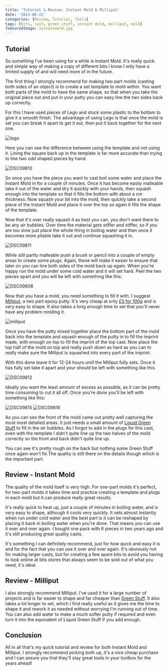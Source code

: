 ```yaml
---
title: 'Tutorial & Review: Instant Mold & Milliput'
date: '2013-06-22'
categories: [Review, Tutorial, Tools]
tags: [bits, cast, green stuff, instant mold, milliput, mold]
featuredImage: instantmold.jpg
---
```


## Tutorial

So something I've been using for a while is Instant Mold. It's really quick and simple way of making a copy of different bits I know I only have a limited supply of and will need more of in the future.

The first thing I strongly recommend for making two part molds (casting both sides of an object) is to create a set template to mold within. You want both parts of the mold to have the same shape, so that when you take the original piece out and put in your putty you can easy line the two sides back up correctly.

For this I have used pieces of Lego and stuck some plastic to the bottom to give it a smooth finish. The advantage of using Lego is that once the mold is set you can break it apart to get it out, then put it back together for the next one.

![lego](lego.jpg)

Here you can see the difference between using the template and not using it. Lining the square back up in the template is far more accurate than trying to line two odd shaped pieces by hand.

![DSC09810](DSC09808.jpg)

So once you have the piece you want to cast boil some water and place the Instant Mold in for a couple of minutes. Once it has become easily malleable take it out of the water and dry it quickly with your hands, then squash enough into the template so that it fills the bottom with about a cm thickness. Now squash your bit into the mold, then quickly take a second piece of the Instant Mold and place it over the top so again it fills the shape of the template.

Now that it's over really squash it as best you can, you don't want there to be any air bubbles. Over time the material gets stiffer and stiffer, so if you are too slow just place the whole thing in boiling water and then once it becomes more pliable take it out and continue squashing it in.

![DSC09811](DSC09811.jpg)

While still partly malleable push a brush or pencil into a couple of empty areas to create some plugs. Again, these will make it easier to ensure that later on you can line both sides of the mold back up again. When you're happy run the mold under some cold water and it will set hard. Peel the two pieces apart and you will be left with something like this:

![DSC09808](DSC09809.jpg)

Now that you have a mold, you need something to fill it with. I suggest [Milliput](http://www.milliput.com/), a two part epoxy putty. It's very cheap at only [£3 for 100g](http://www.amazon.co.uk/dp/B001OBBTMW) and is very easy to shape. It also takes a long enough time to set that you'll never have any problem molding it.

![milliput](milliput.jpg)

Once you have the putty mixed together place the bottom part of the mold back into the template and squash enough of the putty in to fill the imprint made, with enough on top to fill the imprint of the top cast. Now place the top half of the mold on top and really push down as hard as you can to really make sure the Milliput is squashed into every part of the imprint.

With this done leave it for 12-24 hours until the Milliput fully sets. Once it has fully set take it apart and your should be left with something like this.

![DSC09812](DSC09812.jpg)

Ideally you want the least amount of excess as possible, as it can be pretty time consuming to cut it all off. Once you're done you'll be left with something like this:

![DSC09815](DSC09815.jpg) 
![DSC09816](DSC09816.jpg)

As you can see the front of the mold came out pretty well capturing the most most detailed areas. It just needs a small amount of [Liquid Green Stuff](http://www.games-workshop.com/en-GB/Citadel-Technical?s=99189956004) to fill in the air bubbles. As I forgot to add in the plugs for this cast, even with the template I didn't quite line up the two halves of the mold correctly so the front and back didn't quite line up.

You can see it's pretty rough on the back but nothing some Green Stuff once again won't fix.The quality is still there on the details though which is the important part.

## Review - Instant Mold

The quality of the mold itself is very high. For one-part molds it's perfect, for two-part molds it takes time and practice creating a template and plugs in each mold but it can produce really great results.

It's really quick to heat up, just a couple of minutes in boiling water, and is very easy to shape, although it cools very quickly. It sets almost instantly when run under cold water and the best part is it can be reshaped by placing it back in boiling water when you're done. That means you can use it over and over again. I bought one pack with 6 pieces in two years ago and it's still producing great quality casts.

It's something I can definitely recommend, just for how quick and easy it is and for the fact that you can use it over and over again. It's obviously not for making larger casts, but for creating a few spare bits to avoid you having to look online at bits stores that always seem to be sold out of what you need, it's ideal.

## Review - Milliput

I also strongly recommend Milliput. I've used it for a large number of projects and is far easier to shape and far cheaper than [Green Stuff](http://www.games-workshop.com/en-GB/Green-Stuff). It also takes a lot longer to set, which I find really useful as it gives me the time to shape it and rework it as needed without worrying I'm running out of time. You can also add water to make a much softer putty if required and even turn it into the equivalent of Liquid Green Stuff if you add enough.

## Conclusion

All in all that's my quick tutorial and review for both Instant Mold and Milliput. I strongly recommend picking both up, it's a nice cheap purchase and I can assure you that they'll stay great tools in your toolbox for the years ahead!
